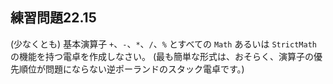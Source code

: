 ## 練習問題22.15

(少なくとも) 基本演算子 `+`、`-`、`*`、`/`、`%` とすべての `Math` あるいは `StrictMath` の機能を持つ電卓を作成しなさい。 
(最も簡単な形式は、おそらく、演算子の優先順位が問題にならない逆ポーランドのスタック電卓です。)

